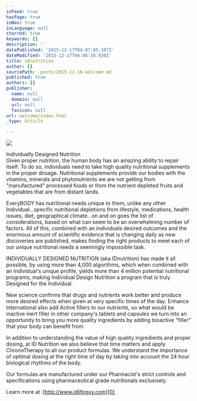 ```yaml
---
inFeed: true
hasPage: true
inNav: true
inLanguage: null
starred: true
keywords: []
description: ''
datePublished: '2015-12-17T04:07:05.107Z'
dateModified: '2015-12-17T04:06:38.920Z'
title: iDnutrition
author: []
sourcePath: _posts/2015-12-16-welcome.md
published: true
authors: []
publisher:
  name: null
  domain: null
  url: null
  favicon: null
url: welcome/index.html
_type: Article

---
```

![](https://the-grid-user-content.s3-us-west-2.amazonaws.com/d95d7bc8-3d25-4f3f-b5af-ea25512b93cd.jpg)

Individually Designed Nutrition  
Given proper nutrition, the human body has an amazing ability to repair itself. To do so, individuals need to take high quality nutritional supplements in the proper dosage. Nutritional supplements provide our bodies with the vitamins, minerals and phytonutrients we are not getting from "manufactured" processed foods or from the nutrient depleted fruits and vegetables that are from distant lands.

EveryBODY has nutritional needs unique to them, unlike any other Individual...specific nutritional depletions from lifestyle, medications, health issues, diet, geographical climate...on and on goes the list of considerations, based on what can seem to be an overwhelming number of factors. All of this, combined with an individuals desired outcomes and the enormous amount of scientific evidence that is changing daily as new discoveries are published, makes finding the right products to meet each of our unique nutritional needs a seemingly impossible task.

INDIVIDUALLY DESIGNED NUTRITION (aka IDnutrition) has made it all possible, by using more than 4,000 algorithms, which when combined with an Individual's unique profile, yields more than 4 million potential nutritional programs, making Individual Design Nutrition a program that is truly Designed for the Individual.

New science confirms that drugs and nutrients work better and produce more desired effects when given at very specific times of the day. Enhance International also add Active fillers to our nutrients, so what would be inactive inert filler in other company's tablets and capsules we turn into an opportunity to bring you more quality ingredients by adding bioactive "filler" that your body can benefit from.

In addition to understanding the value of high quality ingredients and proper dosing, at ID Nutrition we also believe that time matters and apply ChronoTherapy to all our product formulas. We understand the importance of optimal dosing at the right time of day by taking into account the 24 hour biological rhythms of the body.

Our formulas are manufactured under our Pharmacist's strict controls and specifications using pharmaceutical grade nutritionals exclusively.

Learn more at :[http://www.idlifeguy.com][0]

[0]: http://www.idlifeguy.com/